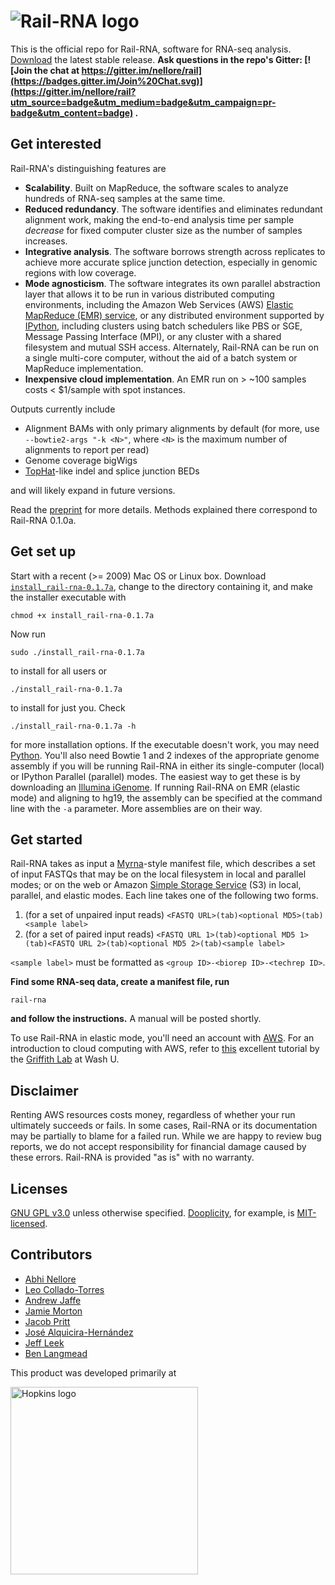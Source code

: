 ![Rail-RNA logo](https://github.com/nellore/rail/blob/master/assets/railrnalogodark.png)
====

This is the official repo for Rail-RNA, software for RNA-seq analysis. [Download](https://github.com/nellore/rail/raw/v0.1.7a/releases/install_rail-rna-0.1.7a) the latest stable release. **Ask questions in the repo's Gitter: [![Join the chat at https://gitter.im/nellore/rail](https://badges.gitter.im/Join%20Chat.svg)](https://gitter.im/nellore/rail?utm_source=badge&utm_medium=badge&utm_campaign=pr-badge&utm_content=badge) .**

Get interested
-----
Rail-RNA's distinguishing features are
* **Scalability**. Built on MapReduce, the software scales to analyze hundreds of RNA-seq samples at the same time.
* **Reduced redundancy**. The software identifies and eliminates redundant alignment work, making the end-to-end analysis time per sample *decrease* for fixed computer cluster size as the number of samples increases.
* **Integrative analysis**. The software borrows strength across replicates to achieve more accurate splice junction detection, especially in genomic regions with low coverage.
* **Mode agnosticism**. The software integrates its own parallel abstraction layer that allows it to be run in various distributed computing environments, including the Amazon Web Services (AWS) [Elastic MapReduce (EMR) service](http://aws.amazon.com/elasticmapreduce/), or any distributed environment supported by [IPython](http://ipython.org/), including clusters using batch schedulers like PBS or SGE, Message Passing Interface (MPI), or any cluster with a shared filesystem and mutual SSH access. Alternately, Rail-RNA can be run on a single multi-core computer, without the aid of a batch system or MapReduce implementation.
* **Inexpensive cloud implementation**. An EMR run on > ~100 samples costs < $1/sample with spot instances.

Outputs currently include
* Alignment BAMs with only primary alignments by default (for more, use `--bowtie2-args "-k <N>"`, where `<N>` is the maximum number of alignments to report per read)
* Genome coverage bigWigs
* [TopHat](http://ccb.jhu.edu/software/tophat/index.shtml)-like indel and splice junction BEDs

and will likely expand in future versions.

Read the [preprint](http://biorxiv.org/content/early/2015/05/07/019067) for more details. Methods explained there correspond to Rail-RNA 0.1.0a.

Get set up
-----
Start with a recent (>= 2009) Mac OS or Linux box. Download [`install_rail-rna-0.1.7a`](https://github.com/nellore/rail/raw/v0.1.6c/releases/install_rail-rna-0.1.7a), change to the directory containing it, and make the installer executable with
```
chmod +x install_rail-rna-0.1.7a
```
Now run
```
sudo ./install_rail-rna-0.1.7a
```
to install for all users or
```
./install_rail-rna-0.1.7a
```
to install for just you. Check
```
./install_rail-rna-0.1.7a -h
```
for more installation options. If the executable doesn't work, you may need [Python](http://www.python.org). You'll also need Bowtie 1 and 2 indexes of the appropriate genome assembly if you will be running Rail-RNA in either its single-computer (local) or IPython Parallel (parallel) modes. The easiest way to get these is by downloading an [Illumina iGenome](http://support.illumina.com/sequencing/sequencing_software/igenome.html). If running Rail-RNA on EMR (elastic mode) and aligning to hg19, the assembly can be specified at the command line with the `-a` parameter. More assemblies are on their way.

Get started
-----
Rail-RNA takes as input a [Myrna](http://bowtie-bio.sourceforge.net/myrna/)-style manifest file, which describes a set of input FASTQs that may be on the local filesystem in local and parallel modes; or on the web or Amazon [Simple Storage Service](http://aws.amazon.com/s3/) (S3) in local, parallel, and elastic modes. Each line takes one of the following two forms.

1. (for a set of unpaired input reads) `<FASTQ URL>(tab)<optional MD5>(tab)<sample label>`
2. (for a set of paired input reads) `<FASTQ URL 1>(tab)<optional MD5 1>(tab)<FASTQ URL 2>(tab)<optional MD5 2>(tab)<sample label>`

`<sample label>` must be formatted as `<group ID>-<biorep ID>-<techrep ID>`.

**Find some RNA-seq data, create a manifest file, run**
```
rail-rna
```
**and follow the instructions.** A manual will be posted shortly.

To use Rail-RNA in elastic mode, you'll need an account with [AWS](http://aws.amazon.com/). For an introduction to cloud computing with AWS, refer to [this](https://github.com/griffithlab/rnaseq_tutorial/wiki/Intro-to-AWS-Cloud-Computing) excellent tutorial by the [Griffith Lab](http://genome.wustl.edu/people/groups/detail/griffith-lab/) at Wash U.

Disclaimer
-----
Renting AWS resources costs money, regardless of whether your run ultimately succeeds or fails. In some cases, Rail-RNA or its documentation may be partially to blame for a failed run. While we are happy to review bug reports, we do not accept responsibility for financial damage caused by these errors. Rail-RNA is provided "as is" with no warranty.

Licenses
-----
[GNU GPL v3.0](http://choosealicense.com/licenses/gpl-3.0/) unless otherwise specified. [Dooplicity](https://github.com/nellore/rail/tree/master/src/dooplicity), for example, is [MIT-licensed](http://choosealicense.com/licenses/mit/).

Contributors
-----
* [Abhi Nellore]
* [Leo Collado-Torres]
* [Andrew Jaffe]
* [Jamie Morton]
* [Jacob Pritt]
* [José Alquicira-Hernández]
* [Jeff Leek]
* [Ben Langmead]

[Abhi Nellore]: http://nellore.github.io/
[Leo Collado-Torres]: http://www.biostat.jhsph.edu/~lcollado/
[Andrew Jaffe]: http://www.aejaffe.com/
[Jamie Morton]: https://github.com/mortonjt
[Jacob Pritt]: https://github.com/jpritt
[José Alquicira-Hernández]: https://github.com/joseah
[Ben Langmead]: http://www.langmead-lab.org/
[Jeff Leek]: http://jtleek.com/

This product was developed primarily at

<a href="http://www.jhu.edu/"><img src="https://github.com/nellore/rail/blob/master/assets/university.logo.small.horizontal.blue.png" align="left" width="300" alt="Hopkins logo"></a>
